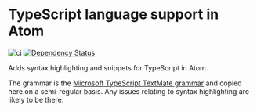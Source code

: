 # TypeScript language support in Atom

![ci](https://github.com/atom/language-typescript/workflows/ci/badge.svg)
[![Dependency Status](https://david-dm.org/atom/language-typescript.svg)](https://david-dm.org/atom/language-typescript)

Adds syntax highlighting and snippets for TypeScript in Atom.

The grammar is the [Microsoft TypeScript TextMate grammar](https://github.com/Microsoft/TypeScript-TmLanguage) and copied here on a semi-regular basis.  Any issues relating to syntax highlighting are likely to be there.
